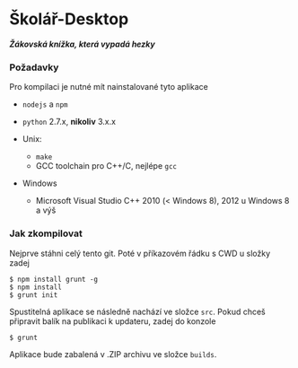 # Školář-Desktop
**_Žákovská knížka, která vypadá hezky_**

### Požadavky
Pro kompilaci je nutné mít nainstalované tyto aplikace

* `nodejs` a `npm`
* `python` 2.7.x, **nikoliv** 3.x.x

* Unix:
    * `make` 
    * GCC toolchain pro C++/C, nejlépe `gcc`
* Windows
    * Microsoft Visual Studio C++ 2010 (< Windows 8), 2012 u Windows 8 a výš
    
### Jak zkompilovat
Nejprve stáhni celý tento git. Poté v příkazovém řádku s CWD u složky zadej  
```
$ npm install grunt -g
$ npm install
$ grunt init
```
Spustitelná aplikace se následně nachází ve složce `src`. Pokud chceš připravit balík na publikaci k updateru, zadej do konzole
```
$ grunt
```
Aplikace bude zabalená v .ZIP archivu ve složce `builds`.
